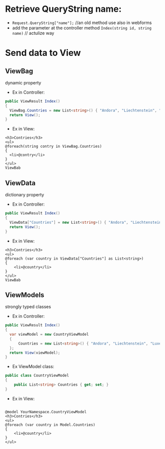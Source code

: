 # Retrieve QueryString name:
- `Request.QueryString["name"];` //an old method use also in webforms
- add the parameter at the controller method `Index(string id, string name)` // actulize way

# Send data to View 
## ViewBag
dynamic property
- Ex in Controller:
```c#
public ViewResult Index()
{
  ViewBag.Countries = new List<string>() { "Andora", "Liechtenstein", "Luxemburg", "Monaco", "Vatican" };
  return View();
}
```
- Ex in View:
```razor
<h3>Contries</h3>
<ul>
@foreach(string contry in ViewBag.Countries)
{
  <li>@contry</li>
}
</ul>
ViewBab
```
## ViewData
dictionary property
- Ex in Controller:
```c#
public ViewResult Index()
{
  ViewData["Countries"] = new List<string>() { "Andora", "Liechtenstein", "Luxemburg", "Monaco", "Vatican" };
  return View();
}
```
- Ex in View:
```razor
<h3>Contries</h3>
<ul>
@foreach (var country in ViewData["Countries"] as List<string>)
{
    <li>@country</li>
}
</ul>
ViewBab
```
## ViewModels
strongly typed classes
- Ex in Controller:
```c#
public ViewResult Index()
{
  var viewModel = new CountryViewModel
  {
      Countries = new List<string>() { "Andora", "Liechtenstein", "Luxemburg", "Monaco", "Vatican" }
  };
  return View(viewModel);
}
```
- Ex ViewModel class:
```c#
public class CountryViewModel
{
    public List<string> Countries { get; set; }
}
```
- Ex in View:
```razor

@model YourNamespace.CountryViewModel
<h3>Contries</h3>
<ul>
@foreach (var country in Model.Countries)
{
    <li>@country</li>
}
</ul>
```
